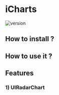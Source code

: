 # iCharts
![version](https://img.shields.io/badge/Version-1.0.0-lightgrey.svg)

## How to install ?

## How to use it ?

## Features

### 1) UIRadarChart


